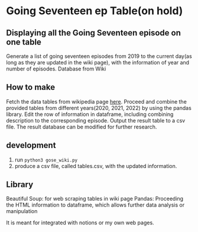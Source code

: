 # Going Seventeen ep Table(on hold)
## Displaying all the Going Seventeen episode on one table
Generate a list of going seventeen episodes from 2019 to the current day(as long as they are updated in the wiki page), with the information of year and number of episodes. 
Database from Wiki

## How to make 
Fetch the data tables from wikipedia page [here](https://en.wikipedia.org/wiki/Going_Seventeen_(web_series)#Episodes). 
Proceed and combine the provided tables from different years(2020, 2021, 2022) by using the pandas library.
Edit the row of information in dataframe, including combining description to the corresponding episode.
Output the result table to a csv file. 
The result database can be modified for further research.


## development 
1. run `python3 gose_wiki.py`
2. produce a csv file, called tables.csv, with the updated information. 

## Library
Beautiful Soup: for web scraping tables in wiki page
Pandas: Proceeding the HTML information to dataframe, which allows further data analysis or manipulation

It is meant for integrated with notions or my own web pages. 
